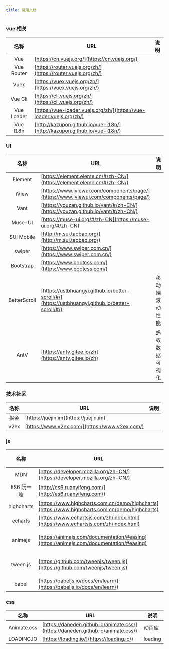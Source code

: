 ```yaml
---
title: 常用文档
---
```


<!-- | Vue Cli          | []() | | -->

### vue 相关

|    名称    | URL                                                                      | 说明 |
| :--------: | ------------------------------------------------------------------------ | ---- |
|    Vue     | [https://cn.vuejs.org/](https://cn.vuejs.org/)                           |      |
| Vue Router | [https://router.vuejs.org/zh/](https://router.vuejs.org/zh/)             |      |
|    Vuex    | [https://vuex.vuejs.org/zh/](https://vuex.vuejs.org/zh/)                 |      |
|  Vue Cli   | [https://cli.vuejs.org/zh/](https://cli.vuejs.org/zh/)                   |      |
| Vue Loader | [https://vue-loader.vuejs.org/zh/](https://vue-loader.vuejs.org/zh/)     |      |
|  Vue I18n  | [http://kazupon.github.io/vue-i18n/](http://kazupon.github.io/vue-i18n/) |      |

### UI

|     名称     | URL                                                                                              | 说明           |
| :----------: | ------------------------------------------------------------------------------------------------ | -------------- |
|   Element    | [https://element.eleme.cn/#/zh-CN/](https://element.eleme.cn/#/zh-CN/)                           |                |
|    iView     | [https://www.iviewui.com/components/page/](https://www.iviewui.com/components/page/)             |                |
|     Vant     | [https://youzan.github.io/vant/#/zh-CN/](https://youzan.github.io/vant/#/zh-CN/)                 |                |
|   Muse-UI    | [https://muse-ui.org/#/zh-CN](https://muse-ui.org/#/zh-CN)                                       |                |
|  SUI Mobile  | [http://m.sui.taobao.org/](http://m.sui.taobao.org/)                                             |                |
|    swiper    | [https://www.swiper.com.cn/](https://www.swiper.com.cn/)                                         |                |
|  Bootstrap   | [https://www.bootcss.com/](https://www.bootcss.com/)                                             |                |
| BetterScroll | [https://ustbhuangyi.github.io/better-scroll/#/](https://ustbhuangyi.github.io/better-scroll/#/) | 移动端滚动性能 |
|     AntV     | [https://antv.gitee.io/zh](https://antv.gitee.io/zh)                                             | 蚂蚁数据可视化 |

### 技术社区

| 名称 | URL                                            | 说明 |
| :--: | ---------------------------------------------- | ---- |
| 掘金 | [https://juejin.im](https://juejin.im)         |      |
| v2ex | [https://www.v2ex.com/](https://www.v2ex.com/) |      |

### js

|    名称    | URL                                                                                            | 说明   |
| :--------: | ---------------------------------------------------------------------------------------------- | ------ |
|    MDN     | [https://developer.mozilla.org/zh-CN/](https://developer.mozilla.org/zh-CN/)                   |        |
| ES6 阮一峰 | [http://es6.ruanyifeng.com/](http://es6.ruanyifeng.com/)                                       |        |
| highcharts | [https://www.highcharts.com.cn/demo/highcharts](https://www.highcharts.com.cn/demo/highcharts) |        |
|  echarts   | [https://www.echartsjs.com/zh/index.html](https://www.echartsjs.com/zh/index.html)             |        |
|  animejs   | [https://animejs.com/documentation/#easing](https://animejs.com/documentation/#easing)         | 动画库 |
|  tween.js  | [https://github.com/tweenjs/tween.js](https://github.com/tweenjs/tween.js)                     | 动画库 |
|   babel    | [https://babeljs.io/docs/en/learn/](https://babeljs.io/docs/en/learn/)                         |        |

### css

|    名称     | URL                                                                              | 说明    |
| :---------: | -------------------------------------------------------------------------------- | ------- |
| Animate.css | [https://daneden.github.io/animate.css/](https://daneden.github.io/animate.css/) | 动画库  |
| LOADING.IO  | [https://loading.io/](https://loading.io/)                                       | loading |

